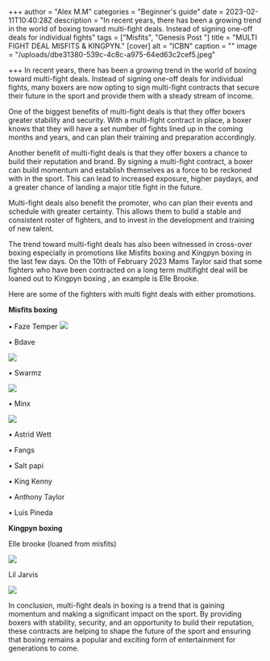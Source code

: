 +++
author = "Alex M.M"
categories = "Beginner's guide"
date = 2023-02-11T10:40:28Z
description = "In recent years, there has been a growing trend in the world of boxing toward multi-fight deals. Instead of signing one-off deals for individual fights"
tags = ["Misfits", "Genesis Post "]
title = "MULTI FIGHT DEAL MISFITS & KINGPYN."
[cover]
alt = "ICBN"
caption = ""
image = "/uploads/dbe31380-539c-4c8c-a975-64ed63c2cef5.jpeg"

+++
In recent years, there has been a growing trend in the world of boxing toward multi-fight deals. Instead of signing one-off deals for individual fights, many boxers are now opting to sign multi-fight contracts that secure their future in the sport and provide them with a steady stream of income.

One of the biggest benefits of multi-fight deals is that they offer boxers greater stability and security. With a multi-fight contract in place, a boxer knows that they will have a set number of fights lined up in the coming months and years, and can plan their training and preparation accordingly.

Another benefit of multi-fight deals is that they offer boxers a chance to build their reputation and brand. By signing a multi-fight contract, a boxer can build momentum and establish themselves as a force to be reckoned with in the sport. This can lead to increased exposure, higher paydays, and a greater chance of landing a major title fight in the future.

Multi-fight deals also benefit the promoter, who can plan their events and schedule with greater certainty. This allows them to build a stable and consistent roster of fighters, and to invest in the development and training of new talent.

The trend toward multi-fight deals has also been witnessed in cross-over boxing especially in promotions like Misfits boxing and Kingpyn boxing in the last few days. On the 10th of February 2023 Mams Taylor said that some fighters who have been contracted on a long term multifight deal will be loaned out to Kingpyn boxing , an example is Elle Brooke.

Here are some of the fighters with multi fight deals with either promotions.

**Misfits boxing**

• Faze Temper  ![](/uploads/293718ec-e16f-415a-a8b6-87a266353a99.jpeg)

• Bdave

![](/uploads/2aecc664-5bb4-472d-aa05-6a6a2d66a60a.jpeg)

• Swarmz

![](/uploads/2cee728b-4713-4822-a868-9a50672eefb0.jpeg)

• Minx

![](/uploads/76f8fd30-7dab-4a53-a9d8-7082cdd981fa.jpeg)

• Astrid Wett

• Fangs

• Salt papi

• King Kenny

• Anthony Taylor

• Luis Pineda

**Kingpyn boxing**

Elle brooke (loaned from misfits)

![](/uploads/c79a24a4-ea1b-4872-a82e-44bbc27e5fad.jpeg)

Lil Jarvis

![](/uploads/45d28740-a0a4-4f72-b15e-642f69baf97f.jpeg)

In conclusion, multi-fight deals in boxing is a trend that is gaining momentum and making a significant impact on the sport. By providing boxers with stability, security, and an opportunity to build their reputation, these contracts are helping to shape the future of the sport and ensuring that boxing remains a popular and exciting form of entertainment for generations to come.